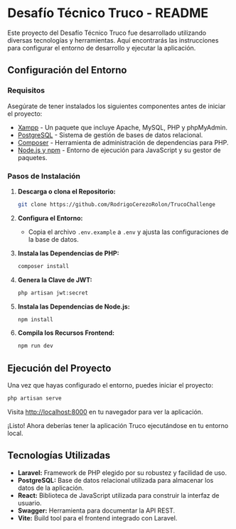 # Desafío Técnico Truco - README

Este proyecto del Desafío Técnico Truco fue desarrollado utilizando diversas tecnologías y herramientas. Aquí encontrarás las instrucciones para configurar el entorno de desarrollo y ejecutar la aplicación.

## Configuración del Entorno

### Requisitos

Asegúrate de tener instalados los siguientes componentes antes de iniciar el proyecto:

- [Xampp](https://www.apachefriends.org/index.html) - Un paquete que incluye Apache, MySQL, PHP y phpMyAdmin.
- [PostgreSQL](https://www.postgresql.org/download/) - Sistema de gestión de bases de datos relacional.
- [Composer](https://getcomposer.org/) - Herramienta de administración de dependencias para PHP.
- [Node.js y npm](https://nodejs.org/) - Entorno de ejecución para JavaScript y su gestor de paquetes.

### Pasos de Instalación

1. **Descarga o clona el Repositorio:**

    ```bash
    git clone https://github.com/RodrigoCerezoRolon/TrucoChallenge
    ```

2. **Configura el Entorno:**

    - Copia el archivo `.env.example` a `.env` y ajusta las configuraciones de la base de datos.

3. **Instala las Dependencias de PHP:**

    ```bash
    composer install
    ```

4. **Genera la Clave de JWT:**

    ```bash
    php artisan jwt:secret
    ```

5. **Instala las Dependencias de Node.js:**

    ```bash
    npm install
    ```

6. **Compila los Recursos Frontend:**

    ```bash
    npm run dev
    ```

## Ejecución del Proyecto

Una vez que hayas configurado el entorno, puedes iniciar el proyecto:

```bash
php artisan serve
```

Visita [http://localhost:8000](http://localhost:8000) en tu navegador para ver la aplicación.

¡Listo! Ahora deberías tener la aplicación Truco ejecutándose en tu entorno local.

## Tecnologías Utilizadas

- **Laravel:** Framework de PHP elegido por su robustez y facilidad de uso.
- **PostgreSQL:** Base de datos relacional utilizada para almacenar los datos de la aplicación.
- **React:** Biblioteca de JavaScript utilizada para construir la interfaz de usuario.
- **Swagger:** Herramienta para documentar la API REST.
- **Vite:** Build tool para el frontend integrado con Laravel.
